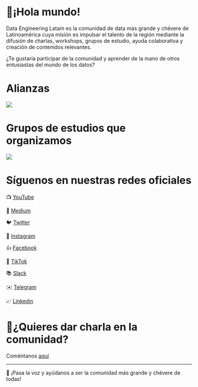 # :wave:¡Hola mundo!

Data Engineering Latam es la comunidad de data más grande y chévere de Latinoamérica cuya misión es impulsar el talento de la región mediante la difusión de charlas, workshops, grupos de estudio, ayuda colaborativa y creación de contenidos relevantes.

¿Te gustaría participar de la comunidad y aprender de la mano de otros entusiastas del mundo de los datos?

# Alianzas

<img src="https://cdn.beacons.ai/user_content/rRpWpCxc8sUsraIlYBpFfuEAY9n2/image_block/2ef135e3-973c-485e-9367-14cba558d1f8.png?t=1663901491309" witdh="100%" style="display:block" />

# Grupos de estudios que organizamos

![](https://cdn.beacons.ai/user_content/rRpWpCxc8sUsraIlYBpFfuEAY9n2/image_block/a18cfe43-2387-459e-9648-4e6e4524315f.png?t=1656480908789)

# Síguenos en nuestras redes oficiales

:tv: [YouTube](https://youtube.com/c/dataengineeringlatam?sub_confirmation=1)

📰 [Medium](https://medium.com/@dataengineeringlatam)

:bird: [Twitter](https://twitter.com/DataEngiLatam)

:camera_flash: [Instagram](https://instagram.com/dataengineeringlatam)

:+1: [Facebook](https://facebook.com/dataengineeringlatam)

:musical_score: [TikTok](https://www.tiktok.com/@dataengineeringlatam)

:books: [Slack](https://bit.ly/dataengineeringlatam_slack)

:envelope: [Telegram](https://t.me/dataengineeringlatam)

:chart_with_upwards_trend: [Linkedin](https://linkedin.com/company/data-engineering-latam)

# :microphone:¿Quieres dar charla en la comunidad? 

Coméntanos [aquí](https://docs.google.com/forms/d/e/1FAIpQLSd7CZgRxGHx-rRA7CyAeB0MxNPgVj5rCqQsrjrFiNYhoZxS1w/viewform)

---

:loudspeaker: ¡Pasa la voz y ayúdanos a ser la comunidad más grande y chévere de todas!
